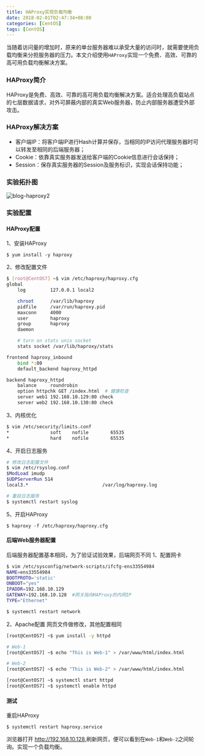 ```yaml
---
title: HAProxy实现负载均衡
date: 2018-02-01T02:47:34+08:00
categories: [CentOS]
tags: [CentOS]
---
```

当随着访问量的增加时，原来的单台服务器难以承受大量的访问时，就需要使用负载均衡来分担服务器的压力。本文介绍使用`HAProxy`实现一个免费、高效、可靠的高可用负载均衡解决方案。
<!--more-->
### HAProxy简介
HAProxy是免费、高效、可靠的高可用负载均衡解决方案。适合处理高负载站点的七层数据请求，对外可屏蔽内部的真实Web服务器，防止内部服务器遭受外部攻击。

### HAProxy解决方案
* 客户端IP：将客户端IP进行Hash计算并保存，当相同的IP访问代理服务器时可以转发至相同的后端服务器；
* Cookie：依靠真实服务器发送给客户端的Cookie信息进行会话保持；
* Session：保存真实服务器的Session及服务标识，实现会话保持功能；

### 实验拓扑图

![blog-haproxy2](https://pengshp.coding.net/p/images/d/images/git/raw/master/blog-haproxy2.png "Haproxy")

### 实验配置
#### HAProxy配置
1、安装HAProxy

    $ yum install -y haproxy

2、修改配置文件
```sh
$ [root@CentOS7] ~$ vim /etc/haproxy/haproxy.cfg
global
    log         127.0.0.1 local2

    chroot      /var/lib/haproxy
    pidfile     /var/run/haproxy.pid
    maxconn     4000
    user        haproxy
    group       haproxy
    daemon

    # turn on stats unix socket
    stats socket /var/lib/haproxy/stats

frontend haproxy_inbound
    bind *:80
    default_backend haproxy_httpd

backend haproxy_httpd
    balance     roundrobin
    option httpchk GET /index.html  # 健康检查
    server web1 192.168.10.129:80 check
    server web2 192.168.10.130:80 check
```

3、内核优化
```sh
$ vim /etc/security/limits.conf
*               soft    nofile        65535
*               hard    nofile        65535
```

4、开启日志服务
```sh
# 修改日志配置文件
$ vim /etc/rsyslog.conf
$ModLoad imudp
$UDPServerRun 514
local3.*                           /var/log/haproxy.log

# 重启日志服务
$ systemctl restart syslog
```

5、开启HAProxy

    $ haproxy -f /etc/haproxy/haproxy.cfg
#### 后端Web服务器配置
后端服务器配置基本相同，为了验证试验效果，后端网页不同
1、配置网卡
```sh
$ vim /etc/sysconfig/network-scripts/ifcfg-ens33554984
NAME=ens33554984
BOOTPROTO='static'
ONBOOT="yes"
IPADDR=192.168.10.129
GATEWAY=192.168.10.128  #网关指向HAProxy的内网IP
TYPE="Ethernet"

$ systemctl restart network
```

2、Apache配置
网页文件做修改，其他配置相同
```sh
[root@CentOS7] ~$ yum install -y httpd

# Web-1
[root@CentOS7] ~$ echo "This is Web-1" > /var/www/html/index.html

# Web-2
[root@CentOS7] ~$ echo "This is Web-2" > /var/www/html/index.html

[root@CentOS7] ~$ systemctl start httpd
[root@CentOS7] ~$ systemctl enable httpd
```

#### 测试
重启HAProxy

    $ systemctl restart haproxy.service   

浏览器打开 <http://192.168.10.128>,刷新网页，便可以看到在`Web-1`和`Web-2`之间轮询。实现一个负载均衡。

